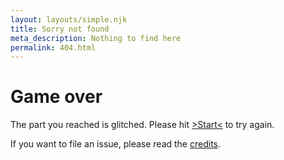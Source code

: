 ```yaml
---
layout: layouts/simple.njk
title: Sorry not found
meta_description: Nothing to find here
permalink: 404.html
---
```


# Game over

The part you reached is glitched. Please hit <a href="/">>Start<</a> to try again.

If you want to file an issue, please read the <a href="/credits">credits</a>.
 